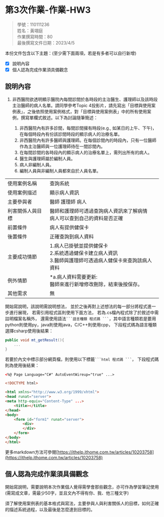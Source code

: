 # 第3次作業-作業-HW3
>
>學號：110111236
><br />
>姓名：黃翊庭
><br />
>作業撰寫時間：80
><br />
>最後撰寫文件日期：2023/4/5
>

本份文件包含以下主題：(至少需下面兩項，若是有多者可以自行新增)
- [x] 說明內容
- [x] 個人認為完成作業須具備觀念

## 說明內容

1. 非西醫院欲透明顯示醫院內每間診間於各時段的主治醫生、護理師以及該時段主治醫師的病人名單。請同學參考Topic 4投影片，請先寫出「目標與使用案例表」，之後依照使用案例格式，對「目標與使用案例表」中的所有使用案例，撰寫單欄式敘述。以下為討論隨筆簡述：

   1. 非西醫院內有許多診間，每間診間擁有時段(e.g., 如某日的上午、下午)，在每個時段內有份該診間時段的顯示病人的治療名單。
   2. 非西醫院內有許多醫師與護理師。在每個診間內的時段內，只有一位醫師作為主治醫師與一位護理師待在一間診間內。
   3. 在每間診間的各時段內的顯示病人的治療名單上，需列出所有的病人。
   4. 醫生與護理師屬於編制人員。
   5. 病人非編制人員。
   6. 編制人員與非編制人員都來自於人員名單。



<table>
    <tr>
        <td>使用案例名稱</td>
        <td>查詢系統</td>
    </tr>
    <tr>
        <td>使用案例描述</td>
        <td>顯示病人資訊</td>
    </tr>
    <tr>
        <td>主要參與者</td>
        <td>醫師 護理師 病人</td>
    </tr>
    <tr>
        <td>利害關係人與目標</td>
        <td>醫師和護理師可透過查詢病人資訊來了解病情</br>病人可以查到自己的資料是否正確</td>
    </tr>
    <tr>
        <td>前置條件</td>
        <td>病人有提供健保卡</td>
    </tr>
    <tr>
        <td>後置條件</td>
        <td>正確查詢到病人資料</td>
    </tr>
    <tr>
        <td>主要成功情節</td>
        <td>1.病人已掛號並提供健保卡</br>2.系統透過健保卡建立病人資訊</br>3.醫師與護理師可透過病人健保卡來查詢該病人資料</td>
    </tr>
    <tr>
    <td>例外情節</td>
    <td>*a.病人資料需要更新:</br>醫師來進行新增修改刪除，結束後按保存。</td>
    </tr>
    <tr>
        <td>其他需求</td>
        <td>無</td>
    </tr>
</table>

開始寫說明，該說明需說明想法，
並於之後再對上述想法的每一部分將程式進一步進行展現，
若需引用程式區則使用下面方法，
若為.cs檔內程式除了於敘述中需註明檔案名稱外，
還需使用語法` ```語言種類 程式碼 ``` `，其中語言種類若是要用python則使用py，java則使用java，C/C++則使用cpp，
下段程式碼為語言種類選擇csharp使用後結果：

```csharp
public void mt_getResult(){
    ...
}
```

若要於內文中標示部分網頁檔，則使用以下標籤` ```html 程式碼 ``` `，
下段程式碼則為使用後結果：

```html
<%@ Page Language="C#" AutoEventWireup="true" ...>

<!DOCTYPE html>

<html xmlns="http://www.w3.org/1999/xhtml">
<head runat="server">
<meta http-equiv="Content-Type" ...>
    <title></title>
</head>
<body>
    <form id="form1" runat="server">
        <div>
        </div>
    </form>
</body>
</html>
```
更多markdown方法可參閱[https://ithelp.ithome.com.tw/articles/10203758](https://ithelp.ithome.com.tw/articles/10203758)

## 個人認為完成作業須具備觀念

開始寫說明，需要說明本次作業個人覺得需學會那些觀念，亦可作為學習筆記使用 (需寫成文章，需最少50字，並且文內不得有你、我、他三種文字)

須了解使用案例表的基本格式與寫法，主要參與人與利害關係人的目標，如何正確的描述系統過程，以及最後是怎麼達到目標的。